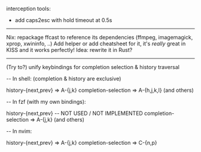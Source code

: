 interception tools:
- add caps2esc with hold timeout at 0.5s

---
Nix: repackage ffcast to reference its dependencies (ffmpeg, imagemagick, xprop, xwininfo, ..)
Add helper or add cheatsheet for it, it's _really_ great in KISS and it works perfectly!
Idea: rewrite it in Rust?

---
(Try to?) unify keybindings for completion selection & history traversal

-- In shell: (completion & history are exclusive)

history-{next,prev} => A-{j,k}
completion-selection => A-{h,j,k,l} (and others)

-- In fzf (with my own bindings):

history-{next,prev} -- NOT USED / NOT IMPLEMENTED
completion-selection => A-{j,k} (and others)

-- In nvim:

history-{next,prev} => A-{j,k}
completion-selection => C-{n,p}
